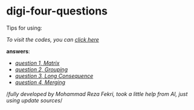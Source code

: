 # digi-four-questions

Tips for using:

*To visit the codes, you can [click here](https://github.com/fekri8614/digi-four-questions/tree/master)*

**answers**:

* *[question 1, Matrix](https://github.com/fekri8614/digi-four-questions/blob/master/question1_matrix.dart)*
* *[question 2, Grouping](https://github.com/fekri8614/digi-four-questions/blob/master/question2_grouping.dart)*
* *[question 3, Long Consequence](https://github.com/fekri8614/digi-four-questions/blob/master/question2_grouping.dart)*
* *[question 4, Merging](https://github.com/fekri8614/digi-four-questions/blob/master/question4_merge.dart)*


/*fully developed by Mohammad Reza Fekri, took a little help from AI, just using update sources*/
